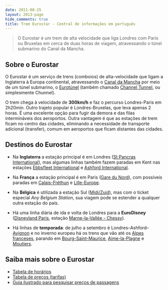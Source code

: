 ```yaml
---
date: 2011-08-25
layout: 2013-page
hide_comments: true
title: Trem Eurostar - Central de informações em português
---
```


> O Eurostar é um trem de alta velocidade que liga Londres com Paris ou Bruxelas em cerca de duas horas de viagem, atravessando o túnel submarino do Canal da Mancha.


## Sobre o Eurostar

O Eurostar é um serviço de trens (comboios) de alta-velocidade que ligam a Inglaterra à Europa continental, atravessando o [Canal da Mancha](http://pt.wikipedia.org/wiki/Canal_da_Mancha) por meio de um túnel submarino, o [Eurotúnel](http://pt.wikipedia.org/wiki/Eurot%C3%BAnel) (também chamado [Channel Tunnel](http://en.wikipedia.org/wiki/Channel_Tunnel), ou simplesmente Chunnel).

O trem chega à velocidade de **300km/h** e faz o percurso Londres-Paris em 2h20min. Outro trajeto popular é Londres-Bruxelas, que leva apenas 2 horas. É uma excelente opção para fugir da demora e das filas intermináveis dos aeroportos. Outra vantagem é que as estações de trem ficam no centro das cidades, eliminando a necessidade de transporte adicional (transfer), comum em aeroportos que ficam distantes das cidades.


## Destinos do Eurostar

  * Na **Inglaterra** a estação principal é em Londres ([St Pancras International](http://en.wikipedia.org/wiki/St_Pancras_railway_station)), mas algumas linhas também fazem paradas em Kent nas estações [Ebbsfleet International](http://en.wikipedia.org/wiki/Ebbsfleet_International_railway_station) e [Ashford International](http://en.wikipedia.org/wiki/Ashford_International_railway_station).

  * Na **França** a estação principal é em Paris ([Gare du Nord](http://en.wikipedia.org/wiki/Gare_du_Nord)), com possíveis paradas em [Calais-Fréthun](http://en.wikipedia.org/wiki/Gare_de_Calais-Fr%C3%A9thun) e [Lille-Europe](http://en.wikipedia.org/wiki/Gare_de_Lille-Europe).

  * Na **Bélgica** é utilizada a estação Sul ([Midi/Zuid](http://en.wikipedia.org/wiki/Brussels-South_railway_station)), mas com o ticket especial _Any Belgium Station_, sua viagem pode se estender a qualquer outra estação do país.

  * Há uma linha diária de ida e volta de Londres para a **EuroDisney** ([Disneyland Paris](http://pt.wikipedia.org/wiki/Disneyland_Resort_Paris), estação [Marne-la-Vallée - Chessy](http://en.wikipedia.org/wiki/Gare_de_Marne-la-Vall%C3%A9e_-_Chessy)).

  * Há linhas de **temporada**: de julho a setembro é Londres–Ashford–[Avignon](http://en.wikipedia.org/wiki/Avignon) e no inverno europeu há os trens que vão até os [Alpes franceses](http://pt.wikipedia.org/wiki/Alpes), parando em [Bourg-Saint-Maurice](http://en.wikipedia.org/wiki/Bourg-Saint-Maurice), [Aime-la-Plagne](http://en.wikipedia.org/wiki/La_Plagne) e [Moutiers](http://en.wikipedia.org/wiki/Moutiers).


## Saiba mais sobre o Eurostar

  * [Tabela de horários](/trem-eurostar/tabela-de-horarios/)
  * [Tabela de preços (tarifas)](/trem-eurostar/tabela-de-precos-tarifas/)
  * [Guia ilustrado para pesquisar preços de passagens](/trem-eurostar/guia-ilustrado-para-pesquisar-precos-de-passagens/)

